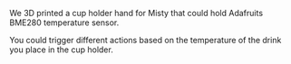 We 3D printed a cup holder hand for Misty that could hold Adafruits BME280 temperature sensor.

You could trigger different actions based on the temperature of the drink you place in the cup holder.

